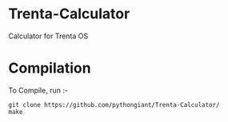 # Trenta-Calculator
Calculator for Trenta OS
# Compilation 
To Compile, run :-
```
git clone https://github.com/pythongiant/Trenta-Calculator/
make
```
